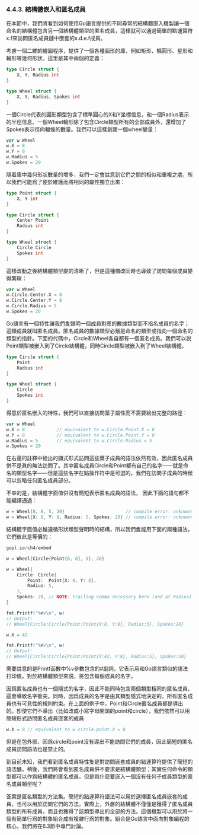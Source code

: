 ### 4.4.3. 結構體嵌入和匿名成員

在本節中，我們將看到如何使用Go語言提供的不同尋常的結構體嵌入機製讓一個命名的結構體包含另一個結構體類型的匿名成員，這樣就可以通過簡單的點運算符x.f來訪問匿名成員鏈中嵌套的x.d.e.f成員。

考慮一個二維的繪圖程序，提供了一個各種圖形的庫，例如矩形、橢圓形、星形和輪形等幾何形狀。這里是其中兩個的定義：

```Go
type Circle struct {
	X, Y, Radius int
}

type Wheel struct {
	X, Y, Radius, Spokes int
}
```

一個Circle代表的圓形類型包含了標準圓心的X和Y坐標信息，和一個Radius表示的半徑信息。一個Wheel輪形除了包含Circle類型所有的全部成員外，還增加了Spokes表示徑向輻條的數量。我們可以這樣創建一個wheel變量：

```Go
var w Wheel
w.X = 8
w.Y = 8
w.Radius = 5
w.Spokes = 20
```

隨着庫中幾何形狀數量的增多，我們一定會註意到它們之間的相似和重複之處，所以我們可能爲了便於維護而將相同的屬性獨立出來：

```Go
type Point struct {
	X, Y int
}

type Circle struct {
	Center Point
	Radius int
}

type Wheel struct {
	Circle Circle
	Spokes int
}
```

這樣改動之後結構體類型變的清晰了，但是這種脩改同時也導致了訪問每個成員變得繁瑣：

```Go
var w Wheel
w.Circle.Center.X = 8
w.Circle.Center.Y = 8
w.Circle.Radius = 5
w.Spokes = 20
```

Go語言有一個特性讓我們隻聲明一個成員對應的數據類型而不指名成員的名字；這類成員就叫匿名成員。匿名成員的數據類型必鬚是命名的類型或指向一個命名的類型的指針。下面的代碼中，Circle和Wheel各自都有一個匿名成員。我們可以説Point類型被嵌入到了Circle結構體，同時Circle類型被嵌入到了Wheel結構體。

```Go
type Circle struct {
	Point
	Radius int
}

type Wheel struct {
	Circle
	Spokes int
}
```

得意於匿名嵌入的特性，我們可以直接訪問葉子屬性而不需要給出完整的路徑：

```Go
var w Wheel
w.X = 8            // equivalent to w.Circle.Point.X = 8
w.Y = 8            // equivalent to w.Circle.Point.Y = 8
w.Radius = 5       // equivalent to w.Circle.Radius = 5
w.Spokes = 20
```

在右邊的註釋中給出的顯式形式訪問這些葉子成員的語法依然有效，因此匿名成員併不是眞的無法訪問了。其中匿名成員Circle和Point都有自己的名字——就是命名的類型名字——但是這些名字在點操作符中是可選的。我們在訪問子成員的時候可以忽略任何匿名成員部分。

不幸的是，結構體字面值併沒有簡短表示匿名成員的語法， 因此下面的語句都不能編譯通過：

```Go
w = Wheel{8, 8, 5, 20}                       // compile error: unknown fields
w = Wheel{X: 8, Y: 8, Radius: 5, Spokes: 20} // compile error: unknown fields
```

結構體字面值必鬚遵循形狀類型聲明時的結構，所以我們隻能用下面的兩種語法，它們彼此是等價的：

```Go
gopl.io/ch4/embed

w = Wheel{Circle{Point{8, 8}, 5}, 20}

w = Wheel{
	Circle: Circle{
		Point:  Point{X: 8, Y: 8},
		Radius: 5,
	},
	Spokes: 20, // NOTE: trailing comma necessary here (and at Radius)
}

fmt.Printf("%#v\n", w)
// Output:
// Wheel{Circle:Circle{Point:Point{X:8, Y:8}, Radius:5}, Spokes:20}

w.X = 42

fmt.Printf("%#v\n", w)
// Output:
// Wheel{Circle:Circle{Point:Point{X:42, Y:8}, Radius:5}, Spokes:20}
```

需要註意的是Printf函數中%v參數包含的#副詞，它表示用和Go語言類似的語法打印值。對於結構體類型來説，將包含每個成員的名字。

因爲匿名成員也有一個隱式的名字，因此不能同時包含兩個類型相同的匿名成員，這會導致名字衝突。同時，因爲成員的名字是由其類型隱式地決定的，所有匿名成員也有可見性的規則約束。在上面的例子中，Point和Circle匿名成員都是導出的。卽使它們不導出（比如改成小寫字母開頭的point和circle），我們依然可以用簡短形式訪問匿名成員嵌套的成員

```Go
w.X = 8 // equivalent to w.circle.point.X = 8
```

但是在包外部，因爲circle和point沒有導出不能訪問它們的成員，因此簡短的匿名成員訪問語法也是禁止的。

到目前未知，我們看到匿名成員特性隻是對訪問嵌套成員的點運算符提供了簡短的語法醣。稍後，我們將會看到匿名成員併不要求是結構體類型；其實任何命令的類型都可以作爲結構體的匿名成員。但是爲什麽要嵌入一個沒有任何子成員類型的匿名成員類型呢？

答案是匿名類型的方法集。簡短的點運算符語法可以用於選擇匿名成員嵌套的成員，也可以用於訪問它們的方法。實際上，外層的結構體不僅僅是獲得了匿名成員類型的所有成員，而且也獲得了該類型導出的全部的方法。這個機製可以用於將一個有簡單行爲的對象組合成有複雜行爲的對象。組合是Go語言中面向對象編程的核心，我們將在6.3節中專門討論。
